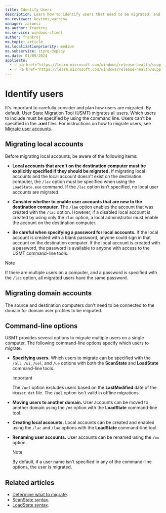 ```yaml
---
title: Identify Users
description: Learn how to identify users that need to be migrated, and how to migrate local accounts and domain accounts.
ms.reviewer: kevinmi,warrenw
manager: aaroncz
ms.author: frankroj
ms.service: windows-client
author: frankroj
ms.topic: article
ms.localizationpriority: medium
ms.subservice: itpro-deploy
ms.date: 01/09/2024
appliesto:
  - ✅ <a href="https://learn.microsoft.com/windows/release-health/supported-versions-windows-client" target="_blank">Windows 11</a>
  - ✅ <a href="https://learn.microsoft.com/windows/release-health/supported-versions-windows-client" target="_blank">Windows 10</a>
---
```


# Identify users

It's important to carefully consider and plan how users are migrated. By default, User State Migration Tool (USMT) migrates all users. Which users to include must be specified by using the command line. Users can't be specified in the **.xml** files. For instructions on how to migrate users, see [Migrate user accounts](usmt-migrate-user-accounts.md).

## Migrating local accounts

Before migrating local accounts, be aware of the following items:

- **Local accounts that aren't on the destination computer must be explicitly specified if they should be migrated.** If migrating local accounts and the local account doesn't exist on the destination computer, the `/lac` option must be specified when using the `LoadState.exe` command. If the `/lac` option isn't specified, no local user accounts are migrated.

- **Consider whether to enable user accounts that are new to the destination computer.** The `/lae` option enables the account that was created with the `/lac` option. However, if a disabled local account is created by using only the `/lac` option, a local administrator must enable the account on the destination computer.

- **Be careful when specifying a password for local accounts.** If the local account is created with a blank password, anyone could sign in that account on the destination computer. If the local account is created with a password, the password is available to anyone with access to the USMT command-line tools.

> [!NOTE]
>
> If there are multiple users on a computer, and a password is specified with the `/lac` option, all migrated users have the same password.

## Migrating domain accounts

The source and destination computers don't need to be connected to the domain for domain user profiles to be migrated.

## Command-line options

USMT provides several options to migrate multiple users on a single computer. The following command-line options specify which users to migrate.

- **Specifying users.** Which users to migrate can be specified with the `/all`, `/ui`, `/uel`, and `/ue` options with both the  **ScanState** and **LoadState** command-line tools.

  > [!IMPORTANT]
  >
  > The `/uel` option excludes users based on the **LastModified** date of the `Ntuser.dat` file. The `/uel` option isn't valid in offline migrations.

- **Moving users to another domain.** User accounts can be moved to another domain using the `/md` option with the **LoadState** command-line tool.

- **Creating local accounts.** Local accounts can be created and enabled using the `/lac` and `/lae` options with the **LoadState** command-line tool.

- **Renaming user accounts.** User accounts can be renamed using the `/mu` option.

  > [!NOTE]
  >
  > By default, if a user name isn't specified in any of the command-line options, the user is migrated.

## Related articles

- [Determine what to migrate](usmt-determine-what-to-migrate.md).
- [ScanState syntax](usmt-scanstate-syntax.md).
- [LoadState syntax](usmt-loadstate-syntax.md).
